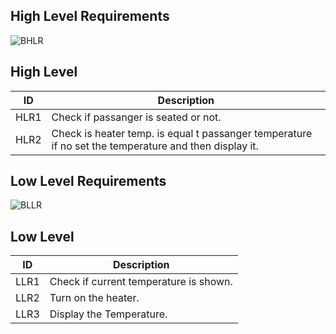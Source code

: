 ## High Level Requirements

![BHLR](https://user-images.githubusercontent.com/94483005/144434152-8b3aa47b-ba43-4be5-b0c1-3ec187c184fa.png)






## High Level 

| ID             | Description                                                           |
| ----------------- | ------------------------------------------------------------------ |
| HLR1 |Check if passanger is seated or not.|
| HLR2 |Check is heater temp. is equal t passanger temperature if no set the temperature and then display it.|



## Low Level Requirements


![BLLR](https://user-images.githubusercontent.com/94483005/144434167-59cfe3f6-1473-4470-a9e5-5357fb3d836e.png)



## Low Level 

| ID             | Description                                                           |
| ----------------- | ------------------------------------------------------------------ |
| LLR1|Check if current temperature is shown.|
| LLR2|Turn on the heater.|                                  
| LLR3|Display the Temperature.|
